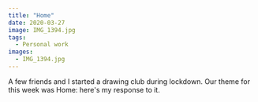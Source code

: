```yaml
---
title: "Home"
date: 2020-03-27
image: IMG_1394.jpg
tags:
  - Personal work
images:
  - IMG_1394.jpg
---
```


A few friends and I started a drawing club during lockdown. Our theme for this week was Home: here's my response to it. 


